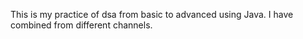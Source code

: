 This is my practice of dsa from basic to advanced using Java.
I have combined from different channels.
